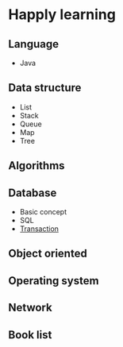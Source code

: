 # Happly learning #

## Language ##

* Java

## Data structure ##

* List
* Stack
* Queue
* Map
* Tree

## Algorithms ##

## Database ##

* Basic concept
* SQL
* [Transaction](https://github.com/chinaHewei/happy-learning/blob/master/database/transaction.md)

## Object oriented ##

## Operating system ##

## Network ##

## Book list ##

